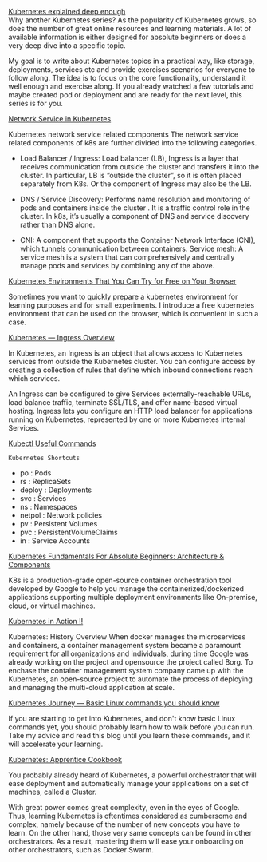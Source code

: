 [Kubernetes explained deep enough](https://itnext.io/kubernetes-explained-deep-enough-1ea2c6821501)<br>
Why another Kubernetes series?
As the popularity of Kubernetes grows, so does the number of great online resources and learning materials. A lot of available information is either designed for absolute beginners or does a very deep dive into a specific topic.<br>

My goal is to write about Kubernetes topics in a practical way, like storage, deployments, services etc and provide exercises scenarios for everyone to follow along. The idea is to focus on the core functionality, understand it well enough and exercise along. If you already watched a few tutorials and maybe created pod or deployment and are ready for the next level, this series is for you.

[Network Service in Kubernetes](https://iceburn.medium.com/network-service-in-kubernetes-a57ef808527)

Kubernetes network service related components
The network service related components of k8s are further divided into the following categories.
- Load Balancer / Ingress: Load balancer (LB), Ingress is a layer that receives communication from outside the cluster and transfers it into the cluster. In particular, LB is “outside the cluster”, so it is often placed separately from K8s. Or the component of Ingress may also be the LB.

- DNS / Service Discovery: Performs name resolution and monitoring of pods and containers inside the cluster . It is a traffic control role in the cluster. In k8s, it’s usually a component of DNS and service discovery rather than DNS alone.

- CNI: A component that supports the Container Network Interface (CNI), which tunnels communication between containers.
Service mesh: A service mesh is a system that can comprehensively and centrally manage pods and services by combining any of the above.

[Kubernetes Environments That You Can Try for Free on Your Browser](https://iceburn.medium.com/kubernetes-environments-that-you-can-try-for-free-on-your-browser-43673d5edf08)

Sometimes you want to quickly prepare a kubernetes environment for learning purposes and for small experiments. I introduce a free kubernetes environment that can be used on the browser, which is convenient in such a case.

[Kubernetes — Ingress Overview
](https://medium.com/devops-mojo/kubernetes-ingress-overview-what-is-kubernetes-ingress-introduction-to-k8s-ingress-b0f81525ffe2)

In Kubernetes, an Ingress is an object that allows access to Kubernetes services from outside the Kubernetes cluster. You can configure access by creating a collection of rules that define which inbound connections reach which services.

An Ingress can be configured to give Services externally-reachable URLs, load balance traffic, terminate SSL/TLS, and offer name-based virtual hosting. Ingress lets you configure an HTTP load balancer for applications running on Kubernetes, represented by one or more Kubernetes internal Services.


[Kubectl Useful Commands](https://iceburn.medium.com/kubectl-useful-commands-f5f47c0773f)

`Kubernetes Shortcuts`

- po : Pods
- rs : ReplicaSets
- deploy : Deployments
- svc : Services
- ns : Namespaces
- netpol : Network policies
- pv : Persistent Volumes
- pvc : PersistentVolumeClaims
- in : Service Accounts

[Kubernetes Fundamentals For Absolute Beginners: Architecture & Components](https://medium.com/the-programmer/kubernetes-fundamentals-for-absolute-beginners-architecture-components-1f7cda8ea536)

K8s is a production-grade open-source container orchestration tool developed by Google to help you manage the containerized/dockerized applications supporting multiple deployment environments like On-premise, cloud, or virtual machines.

[Kubernetes in Action !!
](https://faun.pub/kubernetes-in-action-dec7c0583b7)

Kubernetes: History Overview
When docker manages the microservices and containers, a container management system became a paramount requirement for all organizations and individuals, during time Google was already working on the project and opensource the project called Borg. To enchase the container management system company came up with the Kubernetes, an open-source project to automate the process of deploying and managing the multi-cloud application at scale.

[Kubernetes Journey — Basic Linux commands you should know](https://itnext.io/kubernetes-journey-basic-linux-commands-you-should-know-da4f95ceca5)

If you are starting to get into Kubernetes, and don't know basic Linux commands yet, you should probably learn how to walk before you can run. Take my advice and read this blog until you learn these commands, and it will accelerate your learning.

[Kubernetes: Apprentice Cookbook](https://aveuiller.medium.com/kubernetes-apprentice-cookbook-90d8c11ccfc3)

You probably already heard of Kubernetes, a powerful orchestrator that will ease deployment and automatically manage your applications on a set of machines, called a Cluster.

With great power comes great complexity, even in the eyes of Google. Thus, learning Kubernetes is oftentimes considered as cumbersome and complex, namely because of the number of new concepts you have to learn. On the other hand, those very same concepts can be found in other orchestrators. As a result, mastering them will ease your onboarding on other orchestrators, such as Docker Swarm.